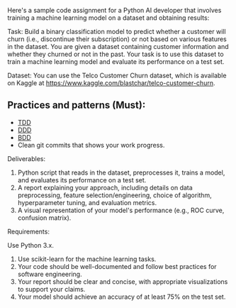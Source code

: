 Here's a sample code assignment for a Python AI developer that involves training a machine learning model on a dataset and obtaining results:

Task: Build a binary classification model to predict whether a customer will churn (i.e., discontinue their subscription) or not based on various features in the dataset. You are given a dataset containing customer information and whether they churned or not in the past. Your task is to use this dataset to train a machine learning model and evaluate its performance on a test set.

Dataset: You can use the Telco Customer Churn dataset, which is available on Kaggle at https://www.kaggle.com/blastchar/telco-customer-churn.

## Practices and patterns (Must):

- [TDD](https://en.wikipedia.org/wiki/Test-driven_development)
- [DDD](https://en.wikipedia.org/wiki/Domain-driven_design)
- [BDD](https://en.wikipedia.org/wiki/Behavior-driven_development)
- Clean git commits that shows your work progress.

Deliverables:

1. Python script that reads in the dataset, preprocesses it, trains a model, and evaluates its performance on a test set.
2. A report explaining your approach, including details on data preprocessing, feature selection/engineering, choice of algorithm, hyperparameter tuning, and evaluation metrics.
3. A visual representation of your model's performance (e.g., ROC curve, confusion matrix).

Requirements:

Use Python 3.x.
1. Use scikit-learn for the machine learning tasks.
2. Your code should be well-documented and follow best practices for software engineering.
3. Your report should be clear and concise, with appropriate visualizations to support your claims.
4. Your model should achieve an accuracy of at least 75% on the test set.
